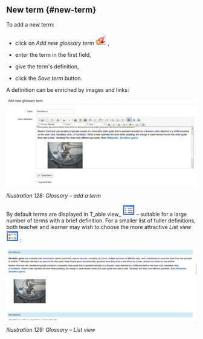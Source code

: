 ## New term {#new-term}

To add a new term:

*   click on _Add new glossary term_ _![](../assets/graphics234.png)_,

*   enter the term in the first field,

*   give the term&#039;s definition,

*   click the _Save term_ button.

A definition can be enriched by images and links:

![](../assets/graphics236.png)

*Illustration 128: Glossary – add a term*

By default terms are displayed in T_able view_ _![](../assets/graphics235.png)_ – suitable for a large number of terms with a brief definition. For a smaller list of fuller definitions, both teacher and learner may wish to choose the more attractive _List view_ _![](../assets/graphics238.png)_ _:_

![](../assets/graphics237.png)

*Illustration 129: Glossary – List view*